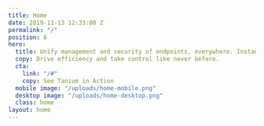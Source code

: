 ```yaml
---
title: Home
date: 2019-11-13 12:33:00 Z
permalink: "/"
position: 6
hero:
  title: Unify management and security of endpoints, everywhere. Instantly.
  copy: Drive efficiency and take control like never before.
  cta:
    link: "/#"
    copy: See Tanium in Action
  mobile image: "/uploads/home-mobile.png"
  desktop image: "/uploads/home-desktop.png"
  class: home
layout: home
---
```


